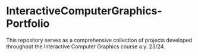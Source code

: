 # InteractiveComputerGraphics-Portfolio
This repository serves as a comprehensive collection of projects developed throughout the Interactive Computer Graphics course a.y. 23/24. 
